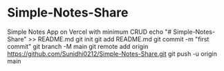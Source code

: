 # Simple-Notes-Share
Simple Notes App on Vercel with minimum CRUD 
echo "# Simple-Notes-Share" >> README.md
git init
git add README.md
git commit -m "first commit"
git branch -M main
git remote add origin https://github.com/Sunidhi0212/Simple-Notes-Share.git
git push -u origin main
